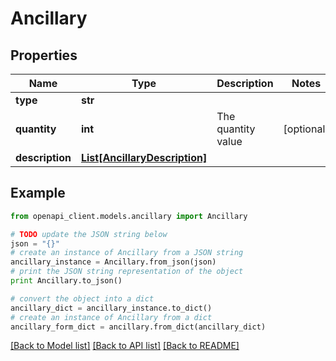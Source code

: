 # Ancillary


## Properties
Name | Type | Description | Notes
------------ | ------------- | ------------- | -------------
**type** | **str** |  | 
**quantity** | **int** | The quantity value | [optional] 
**description** | [**List[AncillaryDescription]**](AncillaryDescription.md) |  | 

## Example

```python
from openapi_client.models.ancillary import Ancillary

# TODO update the JSON string below
json = "{}"
# create an instance of Ancillary from a JSON string
ancillary_instance = Ancillary.from_json(json)
# print the JSON string representation of the object
print Ancillary.to_json()

# convert the object into a dict
ancillary_dict = ancillary_instance.to_dict()
# create an instance of Ancillary from a dict
ancillary_form_dict = ancillary.from_dict(ancillary_dict)
```
[[Back to Model list]](../README.md#documentation-for-models) [[Back to API list]](../README.md#documentation-for-api-endpoints) [[Back to README]](../README.md)


